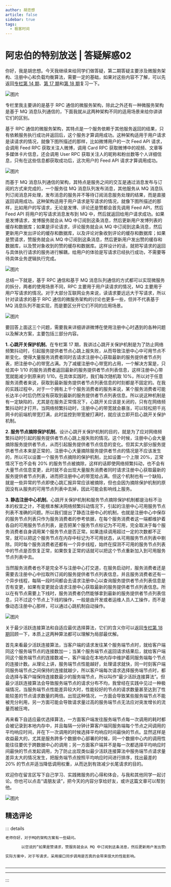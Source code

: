 ```yaml
--- 
author: 胡忠想
article: false
sidebar: true
tags: 
  - 极客时间 
--- 
```

#         阿忠伯的特别放送 | 答疑解惑02      
你好，我是胡忠想。今天我继续来给同学们做答疑，第二期答疑主要涉及微服务架构、注册中心和负载均衡算法，需要一定的基础，如果对这些内容不了解，可以先返回<a href="http://time.geekbang.org/column/article/39809">专栏第 14 期</a>、<a href="http://time.geekbang.org/column/article/40684">第 17 期</a>和<a href="http://time.geekbang.org/column/article/40883">第 18 期</a>复习一下。
![图片](https://static001.geekbang.org/resource/image/93/d0/93d4e17e36d4a31c7d44507aa84bb9d0.png)
专栏里我主要讲的是基于 RPC 通信的微服务架构，除此之外还有一种微服务架构是基于 MQ 消息队列通信的，下面我就从这两种架构不同的适用场景来给你讲讲它们的区别。
基于 RPC 通信的微服务架构，其特点是一个服务依赖于其他服务返回的结果，只有依赖服务执行成功并返回后，这个服务才算调用成功。这种架构适用于用户请求是读请求的情况，就像下图所描述的那样，比如微博用户的一次 Feed API 请求，会调用 Feed RPC 获取关注人微博，调用 Card RPC 获取微博中的视频、文章等多媒体卡片信息，还会调用 User RPC 获取关注人的昵称和粉丝数等个人详细信息，只有在这些信息都获取成功后，这次用户的 Feed API 请求才算调用成功。
![图片](https://static001.geekbang.org/resource/image/5d/d4/5d4b66935a2887ad9d79e55cebe3a0d4.png)
而基于 MQ 消息队列通信的架构，其特点是服务之间的交互是通过消息发布与订阅的方式来完成的，一个服务往 MQ 消息队列发布消息，其他服务从 MQ 消息队列订阅消息并处理，发布消息的服务并不等待订阅消息服务处理的结果，而是直接返回调用成功。这种架构适用于用户请求是写请求的情况，就像下图所描述的那样，比如用户的写请求，无论是发博、评论还是赞都会首先调用 Feed API，然后 Feed API 将用户的写请求消息发布到 MQ 中，然后就返回给用户请求成功。如果是发博请求，发博服务就会从 MQ 中订阅到这条消息，然后更新用户发博列表的缓存和数据库；如果是评论请求，评论服务就会从 MQ 中订阅到这条消息，然后更新用户发出评论的缓存和数据库，以及评论对象收到评论的缓存和数据库；如果是赞请求，赞服务就会从 MQ 中订阅到这条消息，然后更新用户发出赞的缓存和数据库，以及赞对象收到的赞的缓存和数据库。这样设计的话，就把写请求的返回与具体执行请求的服务进行解耦，给用户的体验是写请求已经执行成功，不需要等待具体业务逻辑执行完成。
![图片](https://static001.geekbang.org/resource/image/ce/7e/ce4f9ddfb2f6bb6d9238c6be9fa6a77e.png)
总结一下就是，基于 RPC 通信和基于 MQ 消息队列通信的方式都可以实现微服务的拆分，两者的使用场景不同，RPC 主要用于用户读请求的情况，MQ 主要用于用户写请求的情况。对于大部分互联网业务来说，读请求要远远大于写请求，所以针对读请求的基于 RPC 通信的微服务架构的讨论也更多一些，但并不代表基于 MQ 消息队列不能实现，而是要区分开它们不同的应用场景。
![图片](https://static001.geekbang.org/resource/image/42/5b/420ee09db55e76e380a8f9dbc47a6a5b.png)
要回答上面这三个问题，需要我来详细讲讲微博在使用注册中心时遇到的各种问题以及解决方案，主要包括三部分内容。
<strong>1. 心跳开关保护机制</strong>。在专栏第 17 期，我讲过心跳开关保护机制是为了防止网络频繁抖动时，引起服务提供者节点心跳上报失败，从而导致注册中心中可用节点不断变化，使得大量服务消费者同时去请求注册中心获取最新的服务提供者节点列表，把注册中心的带宽占满。为了减缓注册中心带宽的占用，一个解决方案是，只给其中 1/10 的服务消费者返回最新的服务提供者节点列表信息，这样注册中心带宽就能减少到原来的 1/10。在具体实践时，我们每次随机取 10%，所以对于任意服务消费者来说，获取到最新服务提供者节点列表信息的时刻都是不固定的。在我的实践过程中，对于一个拥有上千个服务消费者的服务来说，某个服务消费者可能长达半小时后仍然没有获取到最新的服务提供者节点列表信息。所以说这种机制是有一定缺陷的，尤其是在服务正常情况下，心跳开关应该是关闭的，只有在网络频繁抖动时才打开。当网络频繁抖动时，注册中心的带宽就会暴涨，可以轻松把千兆网卡的前端机带宽打满，此时监控到带宽被打满时，就应该立即开启心跳开关保护机制。
<strong>2. 服务节点摘除保护机制</strong>。设计心跳开关保护机制的目的，就是为了应对网络频繁抖动时引起的服务提供者节点心跳上报失败的情况。这个时候，注册中心会大量摘除服务提供者节点，从而引起服务提供者节点信息的变化。但其实大部分服务提供者节点本来是正常的，注册中心大量摘除服务提供者节点的情况是不应该发生的，所以可以设置一个服务节点摘除的保护机制，比如设置一个上限 20%，正常情况下也不会有 20% 的服务节点被摘除，这样的话即使网络频繁抖动，也不会有大量节点信息变更，此时就不会出现大量服务消费者同时请求注册中心获取最新的服务提供者节点列表，进而把注册中心的带宽给占满。但这个机制也有一个缺陷，就是一些异常的节点即使心跳汇报异常应该被摘除，但也会因为摘除保护机制的原因没有从服务的可用节点列表中去掉，因此可能会影响线上服务。
<strong>3. 静态注册中心机制</strong>。心跳开关保护机制和服务节点摘除保护机制都是治标不治本的权宜之计，不能根本解决网络频繁抖动情况下，引起的注册中心可用服务节点列表不准确的问题。所以我们提出了静态注册中心的机制，也就是注册中心中保存的服务节点列表只作为服务消费者的参考依据，在每个服务消费者这一端都维护着各自的可用服务节点列表，是否把某个服务节点标记为不可用，完全取决于每个服务消费者自身调用某个服务节点是否正常。如果连续调用超过一定的次数都不正常，就可以把这个服务节点在内存中标记为不可用状态，从可用服务节点列表中剔除。同时每个服务消费者还都有一个异步线程，始终在探测不可用的服务节点列表中的节点是否恢复正常，如果恢复正常的话就可以把这个节点重新加入到可用服务节点列表中去。
当然服务消费者也不是完全不与注册中心打交道，在服务启动时，服务消费者还是需要去注册中心中拉取所订阅的服务提供者节点列表信息，并且服务消费者还有一个异步线程，每隔一段时间都会去请求注册中心以查询服务提供者节点列表信息是否有变更，如果有变更就会请求注册中心获取最新的服务提供者节点列表信息。所以在有节点需要上下线时，服务消费者仍然能够拿到最新的服务提供者节点列表信息，只不过这个节点上下线的操作，一般是由开发或者运维人员人工操作，而不是像动态注册中心那样，可以通过心跳机制自动操作。
![图片](https://static001.geekbang.org/resource/image/d2/4a/d22ad01d93c6ba1d791ee8cc4d5a604a.png)
关于最少活跃连接算法和自适应最优选择算法，它们的含义你可以返回<a href="http://time.geekbang.org/column/article/40883">专栏第 18 期</a>回顾一下，本质上这两种算法都可以理解为局部最优解。
首先来看最少活跃连接算法，当客户端的请求发往某个服务端节点时，就给客户端同这个服务端节点的连接数加一；当某个服务端节点返回请求结果后，就给客户端同这个服务端节点的连接数减一，客户端会在本地内存中维护着同服务端每个节点的连接计数。从理论上讲，服务端节点性能越好，处理请求就快，同一时刻客户端同服务端节点之间保持的连接就越少，所以客户端每次请求选择服务端节点时，都会选择与客户端保持连接数最少的服务端节点，所以叫作“最少活跃连接算法”。但最少活跃连接算法会导致服务端节点的请求分布不均，我曾经在实践中见过一种极端情况，当服务端节点性能差异较大时，性能较好的节点的请求数量甚至达到了性能较差的节点请求数量的两倍。出现这种情况，一方面会导致某些服务端节点不能被充分利用，另一方面可能会导致请求量过高的服务端节点无法应对突发增长的流量而被压垮。
再来看下自适应最优选择算法，一方面客户端发往服务端节点每一次调用的耗时都会被记录到本地内存中，并且每隔一分钟计算客户端同服务端每个节点之间调用的平均响应时间，并在下一次调用的时候选择平均响应时间最快的节点。显然这样是收益最大的，尤其是服务跨多个数据中心部署的时候，同一个数据中心内的调用性能往往要优于跨数据中心的调用；另一方面客户端并不是每一次都选择平均响应时间最快的节点发起调用，为了防止出现类似最少活跃连接算法中服务端节点请求量差异太大的情况发生，把服务端节点按照平均响应时间进行排序，找出最差的 20% 的节点并适当降低调用权重，从而达到有效减少长尾请求的目的。
欢迎你在留言区写下自己学习、实践微服务的心得和体会，与我和其他同学一起讨论。你也可以点击“请朋友读”，把今天的内容分享给好友，或许这篇文章可以帮到他。
![图片](https://static001.geekbang.org/resource/image/0e/0d/0ebd1c14df55ba132bc8c8aaa558ef0d.jpg)
精选评论 
 ------- 
 ::: details 
<a style='font-size:1.5em;font-weight:bold'></a> 


 ```java 
老师你好，对于MQ的架构方案有一些疑问。

       以您说的“如果是赞请求，赞服务就会从 MQ 中订阅到这条消息，然后更新用户发出赞的缓存和数据库，以及赞对象收到的赞的缓存和数据库”为例，如果是这种异步的方式，当用户在点赞的时候，恰巧碰到作者删除了文章。用户认为点赞成功（发送完请求就显示成功），但其实&#34;点赞服务&#34;是执行失败的。对于写请求引入MQ的方案又会带来补偿、回滚的问题，该如何权衡？

实际方案中，对于写请求，采用接口同步调用是否真的会带来很大的性能影响。



```
 ----- 
<a style='font-size:1.5em;font-weight:bold'></a> 


 ----- 
:::
